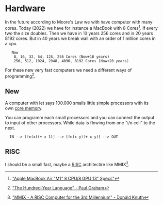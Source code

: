 # Hardware

In the future according to Moore's Law we with have computer with many cores.
Today (2022) we have for instance a MacBook with 8 Cores[^3]. If every two the
size doubles. Then we have in 10 years 256 cores and in 20 years 8192 cores.
But in 40 years we break wall with an order of 1 million cores in a cpu.


```
   Now                      
    8, 16, 32, 64, 128, 256 Cores (Now+10 years)
    256, 512, 1024, 2048, 4096, 8192 Cores (Now+20 years)
```

For these new very fast computers we need a different ways of programming[^1].

## New

A computer with let says 100.000 smalls little simple processors with its own [core memory](https://en.wikipedia.org/wiki/Magnetic-core_memory).

You can programm each small processors and you can connect the output to input of other processors.
While data is flowing from one "i/o cell" to the next.

```
  IN --> [fn(x)(+ x 1)] --> [fn(x y)(+ x y)] --> OUT
```

## RISC

I should be a small fast, maybe a [RISC](https://en.wikipedia.org/wiki/Reduced_instruction_set_computer) architectire like MMIX[^2].


[^1]: ["The Hundred-Year Language" - Paul Graham](http://www.paulgraham.com/hundred.html)

[^2]: ["MMIX - A RISC Computer for the 3rd Millennium" - Donald Knuth](https://mmix.cs.hm.edu/index.html)

[^3]: ["Apple MacBook Air "M1" 8 CPU/8 GPU 13" Specs"](https://everymac.com/systems/apple/macbook-air/specs/macbook-air-m1-8-core-8-core-gpu-13-retina-display-2020-specs.html)

